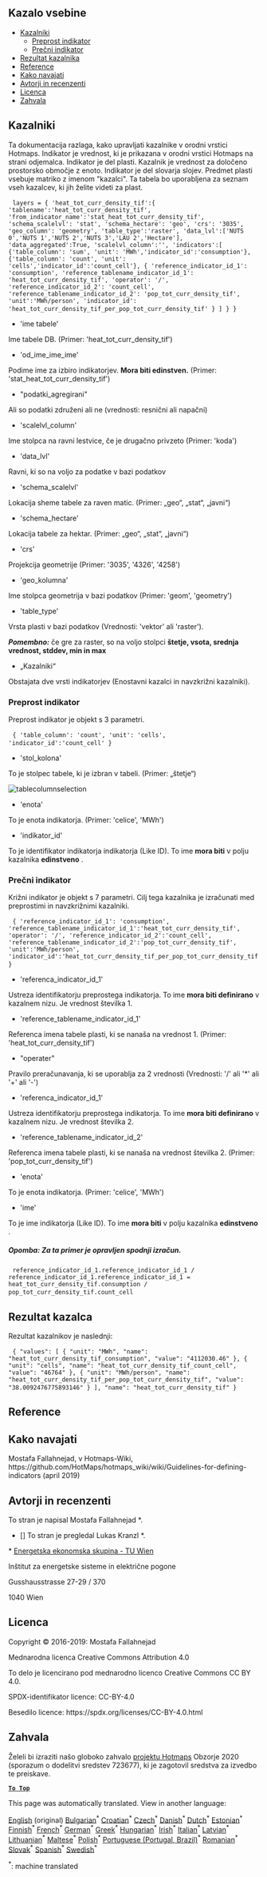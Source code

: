 <h2> Kazalo vsebine </h2><ul><li> <a href="#Indicators">Kazalniki</a> <ul><li> <a href="#Simple-indicator">Preprost indikator</a> </li><li> <a href="#Cross-indicator">Prečni indikator</a> </li></ul></li><li> <a href="#Indicator-result">Rezultat kazalnika</a> </li><li> <a href="#references">Reference</a> </li><li> <a href="#how-to-cite">Kako navajati</a> </li><li> <a href="#authors-and-reviewers">Avtorji in recenzenti</a> </li><li> <a href="#license">Licenca</a> </li><li> <a href="#acknowledgement">Zahvala</a> </li></ul><h2> Kazalniki </h2><p> Ta dokumentacija razlaga, kako upravljati kazalnike v orodni vrstici Hotmaps. Indikator je vrednost, ki je prikazana v orodni vrstici Hotmaps na strani odjemalca. Indikator je del plasti. Kazalnik je vrednost za določeno prostorsko območje z enoto. Indikator je del slovarja slojev. Predmet plasti vsebuje matriko z imenom &quot;kazalci&quot;. Ta tabela bo uporabljena za seznam vseh kazalcev, ki jih želite videti za plast. </p><pre> <code>layers = { &#39;heat_tot_curr_density_tif&#39;:{ &#39;tablename&#39;:&#39;heat_tot_curr_density_tif&#39;, &#39;from_indicator_name&#39;:&#39;stat_heat_tot_curr_density_tif&#39;, &#39;schema_scalelvl&#39;: &#39;stat&#39;, &#39;schema_hectare&#39;: &#39;geo&#39;, &#39;crs&#39;: &#39;3035&#39;, &#39;geo_column&#39;: &#39;geometry&#39;, &#39;table_type&#39;:&#39;raster&#39;, &#39;data_lvl&#39;:[&#39;NUTS 0&#39;,&#39;NUTS 1&#39;,&#39;NUTS 2&#39;,&#39;NUTS 3&#39;,&#39;LAU 2&#39;,&#39;Hectare&#39;], &#39;data_aggregated&#39;:True, &#39;scalelvl_column&#39;:&#39;&#39;, &#39;indicators&#39;:[ {&#39;table_column&#39;: &#39;sum&#39;, &#39;unit&#39;: &#39;MWh&#39;,&#39;indicator_id&#39;:&#39;consumption&#39;}, {&#39;table_column&#39;: &#39;count&#39;, &#39;unit&#39;: &#39;cells&#39;,&#39;indicator_id&#39;:&#39;count_cell&#39;}, { &#39;reference_indicator_id_1&#39;: &#39;consumption&#39;, &#39;reference_tablename_indicator_id_1&#39;: &#39;heat_tot_curr_density_tif&#39;, &#39;operator&#39;: &#39;/&#39;, &#39;reference_indicator_id_2&#39;: &#39;count_cell&#39;, &#39;reference_tablename_indicator_id_2&#39;: &#39;pop_tot_curr_density_tif&#39;, &#39;unit&#39;:&#39;MWh/person&#39;, &#39;indicator_id&#39;: &#39;heat_tot_curr_density_tif_per_pop_tot_curr_density_tif&#39; } ] } }</code> </pre><ul><li> &#39;ime tabele&#39; </li></ul><p> Ime tabele DB. (Primer: &#39;heat_tot_curr_density_tif&#39;) </p><ul><li> &#39;od_ime_ime_ime&#39; </li></ul><p> Podime ime za izbiro indikatorjev. <strong>Mora biti edinstven.</strong> (Primer: &#39;stat_heat_tot_curr_density_tif&#39;) </p><ul><li> &quot;podatki_agregirani&quot; </li></ul><p> Ali so podatki združeni ali ne (vrednosti: resnični ali napačni) </p><ul><li> &#39;scalelvl_column&#39; </li></ul><p> Ime stolpca na ravni lestvice, če je drugačno privzeto (Primer: &#39;koda&#39;) </p><ul><li> &#39;data_lvl&#39; </li></ul><p> Ravni, ki so na voljo za podatke v bazi podatkov </p><ul><li> &#39;schema_scalelvl&#39; </li></ul><p> Lokacija sheme tabele za raven matic. (Primer: „geo“, „stat“, „javni“) </p><ul><li> &#39;schema_hectare&#39; </li></ul><p> Lokacija tabele za hektar. (Primer: „geo“, „stat“, „javni“) </p><ul><li> &#39;crs&#39; </li></ul><p> Projekcija geometrije (Primer: &#39;3035&#39;, &#39;4326&#39;, &#39;4258&#39;) </p><ul><li> &#39;geo_kolumna&#39; </li></ul><p> Ime stolpca geometrija v bazi podatkov (Primer: &#39;geom&#39;, &#39;geometry&#39;) </p><ul><li> &#39;table_type&#39; </li></ul><p> Vrsta plasti v bazi podatkov (Vrednosti: &#39;vektor&#39; ali &#39;raster&#39;). </p><p> <em><strong>Pomembno:</strong></em> če gre za raster, so na voljo stolpci <strong>štetje, vsota, srednja vrednost, stddev, min in max</strong> </p><ul><li> „Kazalniki“ </li></ul><p> Obstajata dve vrsti indikatorjev (Enostavni kazalci in navzkrižni kazalniki). </p><h3> Preprost indikator </h3><p> Preprost indikator je objekt s 3 parametri. </p><pre> <code>{ &#39;table_column&#39;: &#39;count&#39;, &#39;unit&#39;: &#39;cells&#39;, &#39;indicator_id&#39;:&#39;count_cell&#39; }</code> </pre><ul><li> &#39;stol_kolona&#39; </li></ul><p> To je stolpec tabele, ki je izbran v tabeli. (Primer: „štetje“) </p><p><img alt="tablecolumnselection" src="/api/assets/table_image.png"/></p><ul><li> &#39;enota&#39; </li></ul><p> To je enota indikatorja. (Primer: &#39;celice&#39;, &#39;MWh&#39;) </p><ul><li> &#39;indikator_id&#39; </li></ul><p> To je identifikator indikatorja indikatorja (Like ID). To ime <strong>mora biti</strong> v polju kazalnika <strong>edinstveno</strong> . </p><h3> Prečni indikator </h3><p> Križni indikator je objekt s 7 parametri. Cilj tega kazalnika je izračunati med preprostimi in navzkrižnimi kazalniki. </p><pre> <code>{ &#39;reference_indicator_id_1&#39;: &#39;consumption&#39;, &#39;reference_tablename_indicator_id_1&#39;:&#39;heat_tot_curr_density_tif&#39;, &#39;operator&#39;: &#39;/&#39;, &#39;reference_indicator_id_2&#39;:&#39;count_cell&#39;, &#39;reference_tablename_indicator_id_2&#39;:&#39;pop_tot_curr_density_tif&#39;, &#39;unit&#39;:&#39;MWh/person&#39;, &#39;indicator_id&#39;:&#39;heat_tot_curr_density_tif_per_pop_tot_curr_density_tif&#39; }</code> </pre><ul><li> &#39;referenca_indicator_id_1&#39; </li></ul><p> Ustreza identifikatorju preprostega indikatorja. To ime <strong>mora biti definirano</strong> v kazalnem nizu. Je vrednost številka 1. </p><ul><li> &#39;reference_tablename_indicator_id_1&#39; </li></ul><p> Referenca imena tabele plasti, ki se nanaša na vrednost 1. (Primer: &#39;heat_tot_curr_density_tif&#39;) </p><ul><li> &quot;operater&quot; </li></ul><p> Pravilo preračunavanja, ki se uporablja za 2 vrednosti (Vrednosti: &#39;/&#39; ali &#39;*&#39; ali &#39;+&#39; ali &#39;-&#39;) </p><ul><li> &#39;referenca_indicator_id_1&#39; </li></ul><p> Ustreza identifikatorju preprostega indikatorja. To ime <strong>mora biti definirano</strong> v kazalnem nizu. Je vrednost številka 2. </p><ul><li> &#39;reference_tablename_indicator_id_2&#39; </li></ul><p> Referenca imena tabele plasti, ki se nanaša na vrednost številka 2. (Primer: &#39;pop_tot_curr_density_tif&#39;) </p><ul><li> &#39;enota&#39; </li></ul><p> To je enota indikatorja. (Primer: &#39;celice&#39;, &#39;MWh&#39;) </p><ul><li> &#39;ime&#39; </li></ul><p> To je ime indikatorja (Like ID). To ime <strong>mora biti</strong> v polju kazalnika <strong>edinstveno</strong> . </p><h5> Opomba: Za ta primer je opravljen spodnji izračun. </h5><pre> <code>reference_indicator_id_1.reference_indicator_id_1 / reference_indicator_id_1.reference_indicator_id_1 = heat_tot_curr_density_tif.consumption / pop_tot_curr_density_tif.count_cell</code> </pre><h2> Rezultat kazalca </h2><p> Rezultat kazalnikov je naslednji: </p><pre> <code>{ &quot;values&quot;: [ { &quot;unit&quot;: &quot;MWh&quot;, &quot;name&quot;: &quot;heat_tot_curr_density_tif_consumption&quot;, &quot;value&quot;: &quot;4112030.46&quot; }, { &quot;unit&quot;: &quot;cells&quot;, &quot;name&quot;: &quot;heat_tot_curr_density_tif_count_cell&quot;, &quot;value&quot;: &quot;46764&quot; }, { &quot;unit&quot;: &quot;MWh/person&quot;, &quot;name&quot;: &quot;heat_tot_curr_density_tif_per_pop_tot_curr_density_tif&quot;, &quot;value&quot;: &quot;38.0092476775893146&quot; } ], &quot;name&quot;: &quot;heat_tot_curr_density_tif&quot; }</code> </pre><h2> Reference </h2><h2> Kako navajati </h2><p> Mostafa Fallahnejad, v Hotmaps-Wiki, https://github.com/HotMaps/hotmaps_wiki/wiki/Guidelines-for-defining-indicators (april 2019) </p><h2> Avtorji in recenzenti </h2><p> To stran je napisal Mostafa Fallahnejad *. </p><ul><li> [] To stran je pregledal Lukas Kranzl *. </li></ul><p> * <a href="https://eeg.tuwien.ac.at/">Energetska ekonomska skupina - TU Wien</a> </p><p> Inštitut za energetske sisteme in električne pogone </p><p> Gusshausstrasse 27-29 / 370 </p><p> 1040 Wien </p><h2> Licenca </h2><p> Copyright © 2016-2019: Mostafa Fallahnejad </p><p> Mednarodna licenca Creative Commons Attribution 4.0 </p><p> To delo je licencirano pod mednarodno licenco Creative Commons CC BY 4.0. </p><p> SPDX-identifikator licence: CC-BY-4.0 </p><p> Besedilo licence: https://spdx.org/licenses/CC-BY-4.0.html </p><h2> Zahvala </h2><p> Želeli bi izraziti našo globoko zahvalo <a href="https://www.hotmaps-project.eu">projektu Hotmaps</a> Obzorje 2020 (sporazum o dodelitvi sredstev 723677), ki je zagotovil sredstva za izvedbo te preiskave. </p><p><ins> <code><strong><a href="#table-of-contents">To Top</a></strong></code> </ins> </p>

This page was automatically translated. View in another language:

[English](en-Guidelines-for-defining-indicators) (original) [Bulgarian](bg-Guidelines-for-defining-indicators)<sup>\*</sup> [Croatian](hr-Guidelines-for-defining-indicators)<sup>\*</sup> [Czech](cs-Guidelines-for-defining-indicators)<sup>\*</sup> [Danish](da-Guidelines-for-defining-indicators)<sup>\*</sup> [Dutch](nl-Guidelines-for-defining-indicators)<sup>\*</sup> [Estonian](et-Guidelines-for-defining-indicators)<sup>\*</sup> [Finnish](fi-Guidelines-for-defining-indicators)<sup>\*</sup> [French](fr-Guidelines-for-defining-indicators)<sup>\*</sup> [German](de-Guidelines-for-defining-indicators)<sup>\*</sup> [Greek](el-Guidelines-for-defining-indicators)<sup>\*</sup> [Hungarian](hu-Guidelines-for-defining-indicators)<sup>\*</sup> [Irish](ga-Guidelines-for-defining-indicators)<sup>\*</sup> [Italian](it-Guidelines-for-defining-indicators)<sup>\*</sup> [Latvian](lv-Guidelines-for-defining-indicators)<sup>\*</sup> [Lithuanian](lt-Guidelines-for-defining-indicators)<sup>\*</sup> [Maltese](mt-Guidelines-for-defining-indicators)<sup>\*</sup> [Polish](pl-Guidelines-for-defining-indicators)<sup>\*</sup> [Portuguese (Portugal, Brazil)](pt-Guidelines-for-defining-indicators)<sup>\*</sup> [Romanian](ro-Guidelines-for-defining-indicators)<sup>\*</sup> [Slovak](sk-Guidelines-for-defining-indicators)<sup>\*</sup>  [Spanish](es-Guidelines-for-defining-indicators)<sup>\*</sup> [Swedish](sv-Guidelines-for-defining-indicators)<sup>\*</sup> 

<sup>\*</sup>: machine translated
